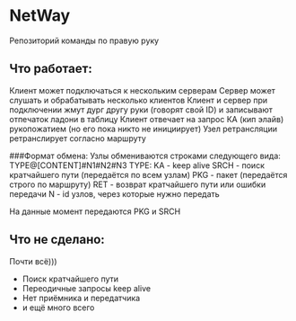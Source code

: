 # NetWay
Репозиторий команды по правую руку

## Что работает: 
Клиент может подключаться к нескольким серверам
Сервер может слушать и обрабатывать несколько клиентов
Клиент и сервер при подключении жмут дург другу руки (говорят свой ID) и записывают отпечаток ладони в таблицу
Клиент отвечает на запрос КА (кип элайв) рукопожатием (но его пока никто не инициирует)
Узел ретрансляции ретранслирует согласно маршруту

###Формат обмена:
Узлы обмениваются строками следующего вида:
TYPE@[CONTENT]#N1#N2#N3
TYPE: KA - keep alive
      SRCH - поиск кратчайшего пути (передаётся по всем узлам)
      PKG - пакет (передаётся строго по маршруту)
      RET - возврат кратчайшего пути или ошибки передачи
 N - id узлов, через которые нужно передать
 
 На данные момент передаются PKG и SRCH

## Что не сделано:
Почти всё))) 
- Поиск кратчайшего пути
- Переодичные запросы keep alive
- Нет приёмника и передатчика 
- и ещё много всего
